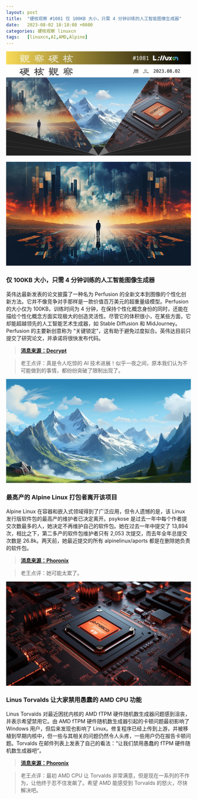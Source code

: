 ```yaml
---
layout: post
title:	"硬核观察 #1081 仅 100KB 大小，只需 4 分钟训练的人工智能图像生成器"
date:	2023-08-02 18:18:08 +0800 
categories:	硬核观察 linuxcn 
tags:	[linuxcn,AI,AMD,Alpine]
---
```



![](/Asserts/Images/album/202308/02/181701vtav7to8kddw4wbt.jpg)


![](/Asserts/Images/album/202308/02/181712axr1ffxm5bgnnrtm.jpg)


### 仅 100KB 大小，只需 4 分钟训练的人工智能图像生成器


英伟达最新发表的论文披露了一种名为 Perfusion 的全新文本到图像的个性化创新方法。它并不像竞争对手那样是一款价值百万美元的超重量级模型。Perfusion 的大小仅为 100KB，训练时间为 4 分钟，在保持个性化概念身份的同时，还能在描绘个性化概念方面实现极大的创造灵活性。尽管它的体积很小，在某些方面，它却能超越领先的人工智能艺术生成器，如 Stable Diffusion 和 MidJourney。Perfusion 的主要新创意称为 “关键锁定”，这有助于避免过度拟合。英伟达目前只提交了研究论文，并承诺将很快发布代码。



> 
> **[消息来源：Decrypt](https://decrypt.co/150861/nvidia-ai-image-generator-floppy-disk-4-minutes)**
> 
> 
> 



> 
> 老王点评：真是令人吃惊的 AI 技术进展！似乎一夜之间，原本我们认为不可能做到的事情，都纷纷突破了限制出现了。
> 
> 
> 


![](/Asserts/Images/album/202308/02/181726s03u8boz0eeyigbi.jpg)


### 最高产的 Alpine Linux 打包者离开该项目


Alpine Linux 在容器和嵌入式领域得到了广泛应用，但令人遗憾的是，该 Linux 发行版软件包的最高产的维护者已决定离开。psykose 是过去一年中每个作者提交次数最多的人，她决定不再维护自己的软件包。她在过去一年中提交了 13,894 次，相比之下，第二多产的软件包维护者只有 2,053 次提交，而去年全年总提交次数是 26.8k。两天前，她最近提交的所有 alpinelinux/aports 都是在删除她负责的软件包。



> 
> **[消息来源：Phoronix](https://www.phoronix.com/news/Alpine-Linux-Prolific-Packager)**
> 
> 
> 



> 
> 老王点评：她可能太累了。
> 
> 
> 


![](/Asserts/Images/album/202308/02/181744ztlvrlhuxrjrsrtl.jpg)


### Linus Torvalds 让大家禁用愚蠢的 AMD CPU 功能


Linus Torvalds 对最近困扰内核的 AMD fTPM 硬件随机数生成器问题感到沮丧，并表示希望禁用它。由 AMD fTPM 硬件随机数生成器引起的卡顿问题最初影响了 Windows 用户，但后来发现也影响了 Linux。修复程序已经上传到上游，并被移植到早期内核中，但一些与其相关的问题仍然令人头疼，一些用户仍在报告卡顿问题。Torvalds 在邮件列表上发表了自己的看法：“让我们禁用愚蠢的 fTPM 硬件随机数生成器吧”。



> 
> **[消息来源：Phoronix](https://www.phoronix.com/news/Torvalds-fTPM-RNG-Woes)**
> 
> 
> 



> 
> 老王点评：最初 AMD CPU 让 Torvalds 非常满意，但是现在一系列的不作为，让他终于忍不住发飙了。希望 AMD 能感受到 Torvalds 的怒火，尽快解决吧。
> 
> 
>
